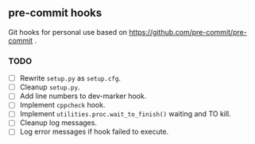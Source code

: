 ## pre-commit hooks

Git hooks for personal use based on https://github.com/pre-commit/pre-commit .

### TODO

- [ ] Rewrite `setup.py` as `setup.cfg`.
- [ ] Cleanup `setup.py`.
- [ ] Add line numbers to dev-marker hook.
- [ ] Implement `cppcheck` hook.
- [ ] Implement `utilities.proc.wait_to_finish()` waiting and TO kill.
- [ ] Cleanup log messages.
- [ ] Log error messages if hook failed to execute.
